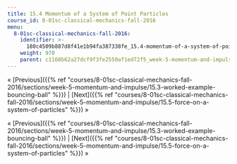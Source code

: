 ```yaml
---
title: 15.4 Momentum of a System of Point Particles
course_id: 8-01sc-classical-mechanics-fall-2016
menu:
  8-01sc-classical-mechanics-fall-2016:
    identifier: >-
      180c4509b887d8f41e1b94fa387338fe_15.4-momentum-of-a-system-of-point-particles
    weight: 970
    parent: c1168b62a27dcf9f3fe2550af1ed72f5_week-5-momentum-and-impulse
---
```

« [Previous]({{% ref "courses/8-01sc-classical-mechanics-fall-2016/sections/week-5-momentum-and-impulse/15.3-worked-example-bouncing-ball" %}}) | [Next]({{% ref "courses/8-01sc-classical-mechanics-fall-2016/sections/week-5-momentum-and-impulse/15.5-force-on-a-system-of-particles" %}}) »

« [Previous]({{% ref "courses/8-01sc-classical-mechanics-fall-2016/sections/week-5-momentum-and-impulse/15.3-worked-example-bouncing-ball" %}}) | [Next]({{% ref "courses/8-01sc-classical-mechanics-fall-2016/sections/week-5-momentum-and-impulse/15.5-force-on-a-system-of-particles" %}}) »